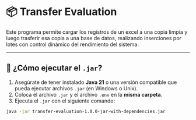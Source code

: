 # 📦 Transfer Evaluation

Este programa permite cargar los registros de un excel a una copia limpia y luego trasferir esa copia
a una base de datos, realizando inserciones por lotes con control dinámico del rendimiento del sistema.

---

## 🚀 ¿Cómo ejecutar el `.jar`?

1. Asegúrate de tener instalado **Java 21** o una versión compatible que pueda ejecutar archivos `.jar` (en Windows o Unix).
2. Coloca el archivo `.jar` y el archivo `.env` en la **misma carpeta**.
3. Ejecuta el `.jar` con el siguiente comando:

```bash
java -jar transfer-evaluation-1.0.0-jar-with-dependencies.jar
